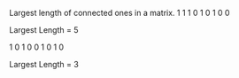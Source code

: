 Largest length of connected ones in a matrix.
1 1 1 
0 1 0
1 0 0

Largest Length = 5

1 0 1
0 0 1
0 1 0

Largest Length = 3
